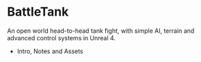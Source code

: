 # BattleTank
An open world head-to-head tank fight, with simple AI, terrain and advanced control systems in Unreal 4.

* Intro, Notes and Assets

